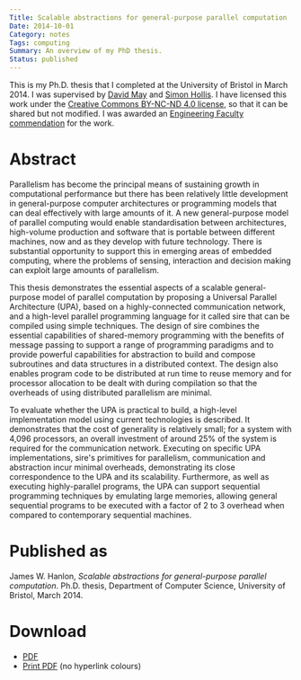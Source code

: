 ```yaml
---
Title: Scalable abstractions for general-purpose parallel computation
Date: 2014-10-01
Category: notes
Tags: computing
Summary: An overview of my PhD thesis.
Status: published
---
```


This is my Ph.D. thesis that I completed at the University of Bristol in March
2014. I was supervised by [David May](https://www.cs.bris.ac.uk/~dave/) and
[Simon Hollis](http://www.cs.bris.ac.uk/staff/simon/). I have licensed this work
under the
[Creative Commons BY-NC-ND 4.0 license](http://creativecommons.org/licenses/by-nc-nd/4.0/),
so that it can be shared but not modified. I was awarded an
[Engineering Faculty commendation](http://www.bristol.ac.uk/engineering/postgraduate/commendations/hanlon.html)
for the work.

# Abstract

Parallelism has become the principal means of sustaining growth in
computational performance but there has been relatively little development in
general-purpose computer architectures or programming models that can deal
effectively with large amounts of it. A new general-purpose model of parallel
computing would enable standardisation between architectures, high-volume
production and software that is portable between different machines, now and as
they develop with future technology. There is substantial opportunity to
support this in emerging areas of embedded computing, where the problems of
sensing, interaction and decision making can exploit large amounts of
parallelism.

This thesis demonstrates the essential aspects of a scalable general-purpose
model of parallel computation by proposing a Universal Parallel Architecture
(UPA), based on a highly-connected communication network, and a high-level
parallel programming language for it called sire that can be compiled using
simple techniques. The design of sire combines the essential capabilities of
shared-memory programming with the benefits of message passing to support a
range of programming paradigms and to provide powerful capabilities for
abstraction to build and compose subroutines and data structures in a
distributed context. The design also enables program code to be distributed at
run time to reuse memory and for processor allocation to be dealt with during
compilation so that the overheads of using distributed parallelism are minimal.

To evaluate whether the UPA is practical to build, a high-level implementation
model using current technologies is described. It demonstrates that the cost of
generality is relatively small; for a system with 4,096 processors, an overall
investment of around 25% of the system is required for the communication
network. Executing on specific UPA implementations, sire's primitives for
parallelism, communication and abstraction incur minimal overheads,
demonstrating its close correspondence to the UPA and its scalability.
Furthermore, as well as executing highly-parallel programs, the UPA can support
sequential programming techniques by emulating large memories, allowing general
sequential programs to be executed with a factor of 2 to 3 overhead when
compared to contemporary sequential machines.

# Published as

James W. Hanlon, *Scalable abstractions for general-purpose parallel
computation*.  Ph.D. thesis, Department of Computer Science, University of
Bristol, March 2014.

# Download

- [PDF](/files/thesis.pdf)
- [Print PDF](/files/thesis-print.pdf) (no hyperlink colours)
